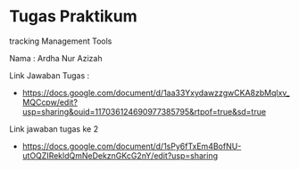 # Tugas Praktikum 
tracking Management Tools

Nama : Ardha Nur Azizah

Link Jawaban Tugas : 
* https://docs.google.com/document/d/1aa33YxydawzzgwCKA8zbMqlxv_MQCcpw/edit?usp=sharing&ouid=117036124690977385795&rtpof=true&sd=true

Link jawaban tugas ke 2
* https://docs.google.com/document/d/1sPy6fTxEm4BofNU-utOQZIRekldQmNeDekznGKcG2nY/edit?usp=sharing